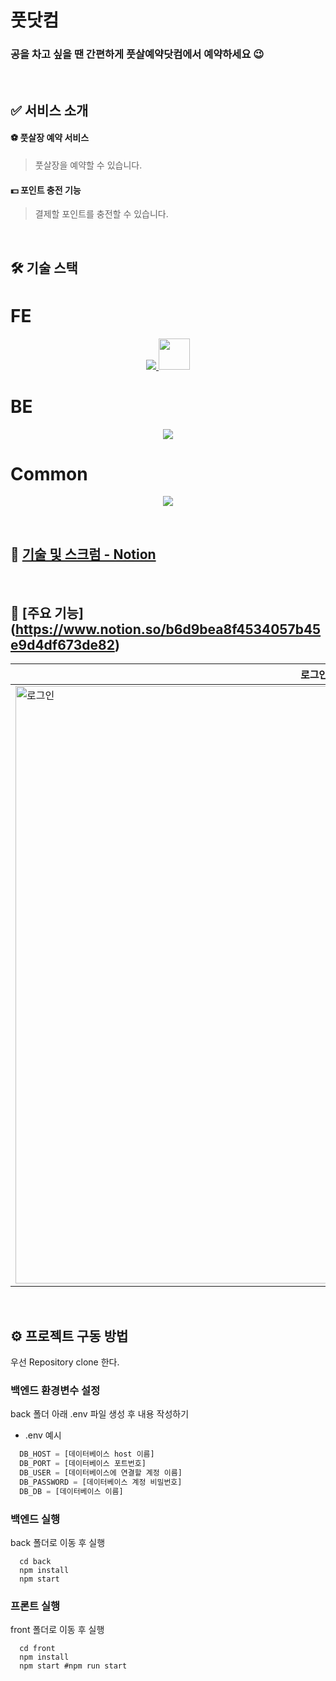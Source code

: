 # 풋닷컴
### 공을 차고 싶을 땐 간편하게 풋살예약닷컴에서 예약하세요 😉

<br>

## :white_check_mark: 서비스 소개
#### ⚽️ 풋살장 예약 서비스
> 풋살장을 예약할 수 있습니다.
#### 💵 포인트 충전 기능
> 결제할 포인트를 충전할 수 있습니다.

<br>

## 🛠️ 기술 스택

# FE
<p align="center">
  <a href="https://skillicons.dev">
    <img src="https://skillicons.dev/icons?i=js,react,styledcomponents" />
    <img width="50px" height="50px" src="https://cdn.discordapp.com/attachments/994130334604066837/996660977472905276/recoil_icon.png" />
  </a>
</p>

# BE
<p align="center">
  <a href="https://skillicons.dev">
    <img src="https://skillicons.dev/icons?i=nodejs,express,mongodb,aws" />
  </a>
</p>

# Common
<p align="center">
  <a href="https://skillicons.dev">
    <img src="https://skillicons.dev/icons?i=figma,vscode,gitlab" />
  </a>
</p>



<br>

## 📌 [기술 및 스크럼 - Notion](https://www.notion.so/b6d9bea8f4534057b45e9d4df673de82)

<br>

## 🚗 [주요 기능] (https://www.notion.so/b6d9bea8f4534057b45e9d4df673de82)
|로그인|
|--|
|<img width="956" alt="로그인" src="">|

<br>

## ⚙️ 프로젝트 구동 방법
우선 Repository clone 한다.

### 백엔드 환경변수 설정
back 폴더 아래 .env 파일 생성 후 내용 작성하기
- .env 예시

```javascript
  DB_HOST = [데이터베이스 host 이름]
  DB_PORT = [데이터베이스 포트번호]
  DB_USER = [데이터베이스에 연결할 계정 이름]
  DB_PASSWORD = [데이터베이스 계정 비밀번호]
  DB_DB = [데이터베이스 이름]
```

### 백엔드 실행
back 폴더로 이동 후 실행
```
  cd back
  npm install
  npm start
```

### 프론트 실행
front 폴더로 이동 후 실행
```
  cd front
  npm install
  npm start #npm run start
```
